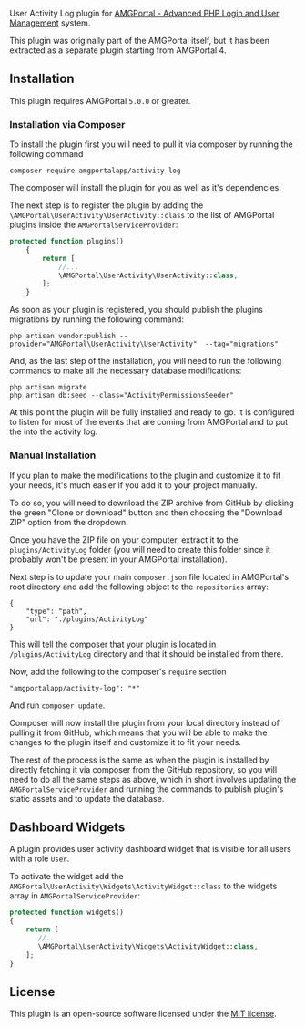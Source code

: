 User Activity Log plugin for [AMGPortal - Advanced PHP Login and User Management](https://portal.alchemymedia.io/)
system.

This plugin was originally part of the AMGPortal itself, but it has been extracted as a separate plugin starting from AMGPortal 4.

## Installation

This plugin requires AMGPortal `5.0.0` or greater.

### Installation via Composer

To install the plugin first you will need to pull it via composer 
by running the following command

```
composer require amgportalapp/activity-log
```

The composer will install the plugin for you as well as it's dependencies.

The next step is to register the plugin by adding the 
`\AMGPortal\UserActivity\UserActivity::class` 
to the list of AMGPortal plugins inside the `AMGPortalServiceProvider`:

```php
protected function plugins()
    {
        return [
            //...
            \AMGPortal\UserActivity\UserActivity::class,
        ];
    }
```

As soon as your plugin is registered, you should publish the 
plugins migrations by running the following command:

```
php artisan vendor:publish --provider="AMGPortal\UserActivity\UserActivity"  --tag="migrations"
```

And, as the last step of the installation, you will need to
run the following commands to make all the necessary database modifications:

```
php artisan migrate
php artisan db:seed --class="ActivityPermissionsSeeder"
```

At this point the plugin will be fully installed and ready to go.
It is configured to listen for most of the events that are coming from
AMGPortal and to put the into the activity log.

### Manual Installation

If you plan to make the modifications to the plugin and customize it to
fit your needs, it's much easier if you add it to your project manually.

To do so, you will need to download the ZIP archive from GitHub
by clicking the green "Clone or download" button and then choosing
the "Download ZIP" option from the dropdown.

Once you have the ZIP file on your computer, extract it to the 
`plugins/ActivityLog` folder (you will need to create this folder
since it probably won't be present in your AMGPortal installation).

Next step is to update your main `composer.json` file located in 
AMGPortal's root directory and add the following object to the `repositories`
array:

```
{
    "type": "path",
    "url": "./plugins/ActivityLog"
}
```

This will tell the composer that your plugin is located in `/plugins/ActivityLog`
directory and that it should be installed from there. 

Now, add the following to the composer's `require` section 

```
"amgportalapp/activity-log": "*"
```

And run `composer update`.

Composer will now install the plugin from your local directory instead
of pulling it from GitHub, which means that you will be able to make 
the changes to the plugin itself and customize it to fit your needs.

The rest of the process is the same as when the plugin is installed 
by directly fetching it via composer from the GitHub repository, so you
will need to do all the same steps as above, which in short involves 
updating the `AMGPortalServiceProvider` and running the commands to 
publish plugin's static assets and to update the database.

## Dashboard Widgets

A plugin provides user activity dashboard widget that is visible for all users with a role `User`.

To activate the widget add the `AMGPortal\UserActivity\Widgets\ActivityWidget::class` to the widgets array in `AMGPortalServiceProvider`:

```php
protected function widgets()
{
    return [
       //...
       \AMGPortal\UserActivity\Widgets\ActivityWidget::class,
    ];
}
```

## License

This plugin is an open-source software licensed under the [MIT license](https://opensource.org/licenses/MIT). 
